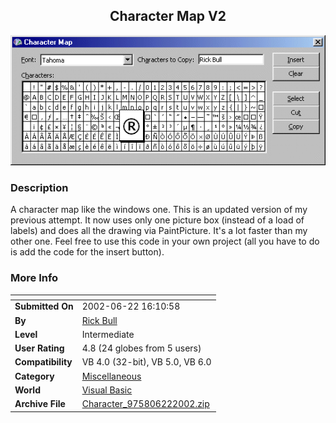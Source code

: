 ﻿<div align="center">

## Character Map V2

<img src="PIC20026221320342633.gif">
</div>

### Description

A character map like the windows one. This is an updated version of my previous attempt. It now uses only one picture box (instead of a load of labels) and does all the drawing via PaintPicture. It's a lot faster than my other one. Feel free to use this code in your own project (all you have to do is add the code for the insert button).
 
### More Info
 


<span>             |<span>
---                |---
**Submitted On**   |2002-06-22 16:10:58
**By**             |[Rick Bull](https://github.com/Planet-Source-Code/PSCIndex/blob/master/ByAuthor/rick-bull.md)
**Level**          |Intermediate
**User Rating**    |4.8 (24 globes from 5 users)
**Compatibility**  |VB 4\.0 \(32\-bit\), VB 5\.0, VB 6\.0
**Category**       |[Miscellaneous](https://github.com/Planet-Source-Code/PSCIndex/blob/master/ByCategory/miscellaneous__1-1.md)
**World**          |[Visual Basic](https://github.com/Planet-Source-Code/PSCIndex/blob/master/ByWorld/visual-basic.md)
**Archive File**   |[Character\_975806222002\.zip](https://github.com/Planet-Source-Code/rick-bull-character-map-v2__1-36149/archive/master.zip)








